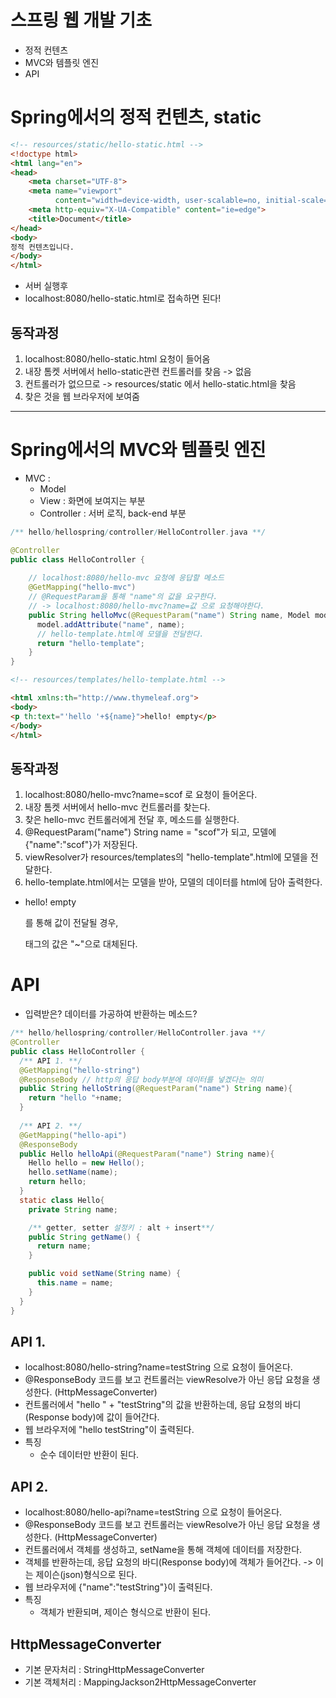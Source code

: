 # 스프링 웹 개발 기초
- 정적 컨텐츠
- MVC와 템플릿 엔진
- API

# Spring에서의 정적 컨텐츠, static
```html
<!-- resources/static/hello-static.html -->
<!doctype html>
<html lang="en">
<head>
    <meta charset="UTF-8">
    <meta name="viewport"
          content="width=device-width, user-scalable=no, initial-scale=1.0, maximum-scale=1.0, minimum-scale=1.0">
    <meta http-equiv="X-UA-Compatible" content="ie=edge">
    <title>Document</title>
</head>
<body>
정적 컨텐츠입니다.
</body>
</html>
```
- 서버 실행후
- localhost:8080/hello-static.html로 접속하면 된다!

## 동작과정
1. localhost:8080/hello-static.html 요청이 들어옴
2. 내장 톰켓 서버에서 hello-static관련 컨트롤러를 찾음 -> 없음
3. 컨트롤러가 없으므로 -> resources/static 에서 hello-static.html을 찾음
4. 찾은 것을 웹 브라우저에 보여줌

<hr>

# Spring에서의 MVC와 템플릿 엔진
- MVC : 
  - Model
  - View : 화면에 보여지는 부분
  - Controller : 서버 로직, back-end 부분
```java
/** hello/hellospring/controller/HelloController.java **/

@Controller
public class HelloController {
    
    // localhost:8080/hello-mvc 요청에 응답할 메소드
    @GetMapping("hello-mvc")
    // @RequestParam을 통해 "name"의 값을 요구한다. 
    // -> localhost:8080/hello-mvc?name=값 으로 요청해야한다.
    public String helloMvc(@RequestParam("name") String name, Model model){
      model.addAttribute("name", name);
      // hello-template.html에 모델을 전달한다.
      return "hello-template";
    }
}
```

```html
<!-- resources/templates/hello-template.html -->

<html xmlns:th="http://www.thymeleaf.org">
<body>
<p th:text="'hello '+${name}">hello! empty</p>
</body>
</html>
```
## 동작과정
1. localhost:8080/hello-mvc?name=scof 로 요청이 들어온다.
2. 내장 톰켓 서버에서 hello-mvc 컨트롤러를 찾는다.
3. 찾은 hello-mvc 컨트롤러에게 전달 후, 메소드를 실행한다.
4. @RequestParam("name") String name = "scof"가 되고, 모델에 {"name":"scof"}가 저장된다.
5. viewResolver가 resources/templates의 "hello-template".html에 모델을 전달한다.
6. hello-template.html에서는 모델을 받아, 모델의 데이터를 html에 담아 출력한다.
  - <p th:text="~">hello! empty</p>를 통해 값이 전달될 경우, <p>태그의 값은 "~"으로 대체된다.

# API
- 입력받은? 데이터를 가공하여 반환하는 메소드?
```java
/** hello/hellospring/controller/HelloController.java **/
@Controller
public class HelloController {
  /** API 1. **/
  @GetMapping("hello-string")
  @ResponseBody // http의 응답 body부분에 데이터를 넣겠다는 의미
  public String helloString(@RequestParam("name") String name){
    return "hello "+name;
  }
  
  /** API 2. **/
  @GetMapping("hello-api")
  @ResponseBody
  public Hello helloApi(@RequestParam("name") String name){
    Hello hello = new Hello();
    hello.setName(name);
    return hello;
  }
  static class Hello{
    private String name;

    /** getter, setter 설정키 : alt + insert**/
    public String getName() {
      return name;
    }

    public void setName(String name) {
      this.name = name;
    }
  }
}
```
## API 1.
- localhost:8080/hello-string?name=testString 으로 요청이 들어온다.
- @ResponseBody 코드를 보고 컨트롤러는 viewResolve가 아닌 응답 요청을 생성한다. (HttpMessageConverter)
- 컨트롤러에서 "hello " + "testString"의 값을 반환하는데, 응답 요청의 바디(Response body)에 값이 들어간다.
- 웹 브라우저에 "hello testString"이 출력된다.
- 특징
  - 순수 데이터만 반환이 된다.

## API 2.
- localhost:8080/hello-api?name=testString 으로 요청이 들어온다.
- @ResponseBody 코드를 보고 컨트롤러는 viewResolve가 아닌 응답 요청을 생성한다. (HttpMessageConverter)
- 컨트롤러에서 객체를 생성하고, setName을 통해 객체에 데이터를 저장한다.
- 객체를 반환하는데, 응답 요청의 바디(Response body)에 객체가 들어간다. -> 이는 제이슨(json)형식으로 된다.
- 웹 브라우저에 {"name":"testString"}이 출력된다.
- 특징
  - 객체가 반환되며, 제이슨 형식으로 반환이 된다.

## HttpMessageConverter
- 기본 문자처리 : StringHttpMessageConverter
- 기본 객체처리 : MappingJackson2HttpMessageConverter